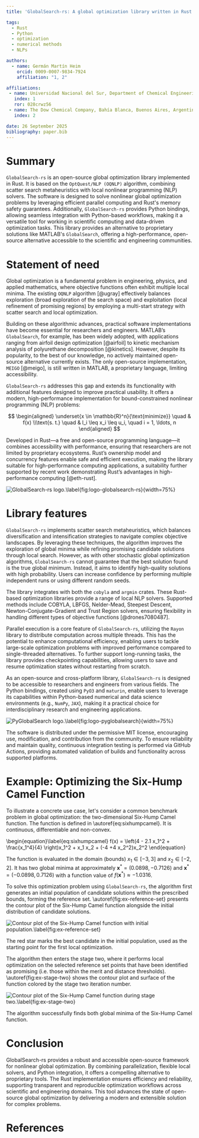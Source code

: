 ```yaml
---
title: 'GlobalSearch-rs: A global optimization library written in Rust'

tags:
  - Rust
  - Python
  - optimization
  - numerical methods
  - NLPs

authors:
  - name: Germán Martín Heim
    orcid: 0009-0007-9834-7924
    affiliation: "1, 2"

affiliations:
 - name: Universidad Nacional del Sur, Department of Chemical Engineering, Bahía Blanca, Buenos Aires, Argentina
   index: 1
   ror: 028crwz56
 - name: The Dow Chemical Company, Bahía Blanca, Buenos Aires, Argentina
   index: 2

date: 26 September 2025
bibliography: paper.bib
---
```


# Summary

`GlobalSearch-rs` is an open-source global optimization library implemented in Rust. It is based on the `OptQuest/NLP (OQNLP)` algorithm, combining scatter search metaheuristics with local nonlinear programming (NLP) solvers. The software is designed to solve nonlinear global optimization problems by leveraging efficient parallel computing and Rust's memory safety guarantees. Additionally, `GlobalSearch-rs` provides Python bindings, allowing seamless integration with Python-based workflows, making it a versatile tool for working in scientific computing and data-driven optimization tasks. This library provides an alternative to proprietary solutions like MATLAB's `GlobalSearch`, offering a high-performance, open-source alternative accessible to the scientific and engineering communities.

# Statement of need

Global optimization is a fundamental problem in engineering, physics, and applied mathematics, where objective functions often exhibit multiple local minima. The existing `OQNLP` algorithm [@ugray] effectively balances exploration (broad exploration of the search space) and exploitation (local refinement of promising regions) by employing a multi-start strategy with scatter search and local optimization.

Building on these algorithmic advances, practical software implementations have become essential for researchers and engineers. MATLAB’s `GlobalSearch`, for example, has been widely adopted, with applications ranging from airfoil design optimization [@airfoil] to kinetic mechanism analysis of polyurethane decomposition [@kinetics]. However, despite its popularity, to the best of our knowledge, no actively maintained open-source alternative currently exists. The only open-source implementation, `MEIGO` [@meigo], is still written in MATLAB, a proprietary language, limiting accessibility.

`GlobalSearch-rs` addresses this gap and extends its functionality with additional features designed to improve practical usability. It offers a modern, high-performance implementation for bound-constrained nonlinear programming (NLP) problems:

$$
\begin{aligned}
\underset{x \in \mathbb{R}^n}{\text{minimize}} \quad & f(x) \\\text{s. t.} \quad & l_i \leq x_i \leq u_i, \quad i = 1, \ldots, n
\end{aligned}
$$

Developed in Rust—a free and open-source programming language—it combines accessibility with performance, ensuring that researchers are not limited by proprietary ecosystems.
Rust’s ownership model and concurrency features enable safe and efficient execution, making the library suitable for high-performance computing applications, a suitability further supported by recent work demonstrating Rust’s advantages in high-performance computing [@eth-rust].

![`GlobalSearch-rs` logo.\label{fig:logo-globalsearch-rs}](./figures/logo-rs.png){width=75%}

# Library features

`GlobalSearch-rs` implements scatter search metaheuristics, which balances diversification and intensification strategies to navigate complex objective landscapes. By leveraging these techniques, the algorithm improves the exploration of global minima while refining promising candidate solutions through local search. However, as with other stochastic global optimization algorithms, `GlobalSearch-rs` cannot guarantee that the best solution found is the true global minimum. Instead, it aims to identify high-quality solutions with high probability. Users can increase confidence by performing multiple independent runs or using different random seeds.

The library integrates with both the `cobyla` and `argmin` crates. These Rust-based optimization libraries provide a range of local NLP solvers. Supported methods include COBYLA, LBFGS, Nelder-Mead, Steepest Descent, Newton-Conjugate-Gradient and Trust Region solvers, ensuring flexibility in handling different types of objective functions [@drones7080487].

Parallel execution is a core feature of `GlobalSearch-rs`, utilizing the `Rayon` library to distribute computation across multiple threads. This has the potential to enhance computational efficiency, enabling users to tackle large-scale optimization problems with improved performance compared to single-threaded alternatives. To further support long-running tasks, the library provides checkpointing capabilities, allowing users to save and resume optimization states without restarting from scratch.

As an open-source and cross-platform library, `GlobalSearch-rs` is designed to be accessible to researchers and engineers from various fields. The Python bindings, created using `PyO3` and `maturin`, enable users to leverage its capabilities within Python-based numerical and data science environments (e.g., `NumPy`, `JAX`), making it a practical choice for interdisciplinary research and engineering applications.

![`PyGlobalSearch` logo.\label{fig:logo-pyglobalsearch}](./figures/logo-py.png){width=75%}

The software is distributed under the permissive MIT license, encouraging use, modification, and contribution from the community. To ensure reliability and maintain quality, continuous integration testing is performed via GitHub Actions, providing automated validation of builds and functionality across supported platforms.

# Example: Optimizing the Six-Hump Camel Function

To illustrate a concrete use case, let's consider a common benchmark problem in global optimization: the two-dimensional Six-Hump Camel function. The function is defined in \autoref{eq:sixhumpcamel}. It is continuous, differentiable and non-convex.

\begin{equation}\label{eq:sixhumpcamel}
f(x) = \left(4 - 2.1 x_1^2 + \frac{x_1^4}{4} \right)x_1^2 + x_1 x_2 + (-4 +4 x_2^2)x_2^2
\end{equation}

The function is evaluated in the domain (bounds) $x_1 \in [-3, 3]$ and $x_2 \in [-2, 2]$. It has
two global minima at approximately $\mathbf{x}^* = (0.0898, -0.7126)$ and $\mathbf{x}^* = (-0.0898, 0.7126)$ with a function value of $f(\mathbf{x}^*) \approx -1.0316$.

To solve this optimization problem using `GlobalSearch-rs`, the algorithm first generates an initial population of candidate solutions within the prescribed bounds, forming the reference set. \autoref{fig:ex-reference-set} presents the contour plot of the Six-Hump Camel function alongside the initial distribution of candidate solutions.

![Contour plot of the Six-Hump Camel function with initial population.\label{fig:ex-reference-set}](./figures/sixhumpcamel_contour_with_initial_population.svg)

The red star marks the best candidate in the initial population, used as the starting point for the first local optimization.

The algorithm then enters the stage two, where it performs local optimization on the selected reference set points that have been identified as promising (i.e. those within the merit and distance thresholds). \autoref{fig:ex-stage-two} shows the contour plot and surface of the function colored by the stage two iteration number.

![Contour plot of the Six-Hump Camel function during stage two.\label{fig:ex-stage-two}](./figures/sixhumpcamel_contour_stage_two.svg)

The algorithm successfully finds both global minima of the Six-Hump Camel function.

# Conclusion

GlobalSearch-rs provides a robust and accessible open-source framework for nonlinear global optimization. By combining parallelization, flexible local solvers, and Python integration, it offers a compelling alternative to proprietary tools. The Rust implementation ensures efficiency and reliability, supporting transparent and reproducible optimization workflows across scientific and engineering domains. This tool advances the state of open-source global optimization by delivering a modern and extensible solution for complex problems.

# References